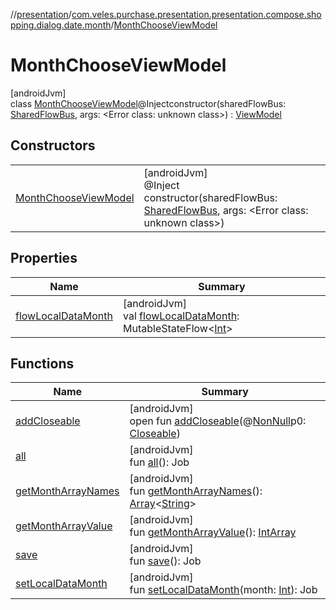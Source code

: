 //[presentation](../../../index.md)/[com.veles.purchase.presentation.presentation.compose.shopping.dialog.date.month](../index.md)/[MonthChooseViewModel](index.md)

# MonthChooseViewModel

[androidJvm]\
class [MonthChooseViewModel](index.md)@Injectconstructor(sharedFlowBus: [SharedFlowBus](../../com.veles.purchase.presentation.data.bus/-shared-flow-bus/index.md), args: <!---  GfmCommand {"@class":"org.jetbrains.dokka.gfm.ResolveLinkGfmCommand","dri":{"packageName":"","classNames":"<Error class: unknown class>","callable":null,"target":{"@class":"org.jetbrains.dokka.links.PointingToDeclaration"},"extra":null}} --->&lt;Error class: unknown class&gt;<!--- --->) : [ViewModel](https://developer.android.com/reference/kotlin/androidx/lifecycle/ViewModel.html)

## Constructors

| | |
|---|---|
| [MonthChooseViewModel](-month-choose-view-model.md) | [androidJvm]<br>@Inject<br>constructor(sharedFlowBus: [SharedFlowBus](../../com.veles.purchase.presentation.data.bus/-shared-flow-bus/index.md), args: <!---  GfmCommand {"@class":"org.jetbrains.dokka.gfm.ResolveLinkGfmCommand","dri":{"packageName":"","classNames":"<Error class: unknown class>","callable":null,"target":{"@class":"org.jetbrains.dokka.links.PointingToDeclaration"},"extra":null}} --->&lt;Error class: unknown class&gt;<!--- --->) |

## Properties

| Name | Summary |
|---|---|
| [flowLocalDataMonth](flow-local-data-month.md) | [androidJvm]<br>val [flowLocalDataMonth](flow-local-data-month.md): MutableStateFlow&lt;[Int](https://kotlinlang.org/api/latest/jvm/stdlib/kotlin/-int/index.html)&gt; |

## Functions

| Name | Summary |
|---|---|
| [addCloseable](../../com.veles.purchase.presentation.presentation.mvvm.purchase.sort/-sort-purchase-view-model/index.md#264516373%2FFunctions%2F-646359276) | [androidJvm]<br>open fun [addCloseable](../../com.veles.purchase.presentation.presentation.mvvm.purchase.sort/-sort-purchase-view-model/index.md#264516373%2FFunctions%2F-646359276)(@[NonNull](https://developer.android.com/reference/kotlin/androidx/annotation/NonNull.html)p0: [Closeable](https://developer.android.com/reference/kotlin/java/io/Closeable.html)) |
| [all](all.md) | [androidJvm]<br>fun [all](all.md)(): Job |
| [getMonthArrayNames](get-month-array-names.md) | [androidJvm]<br>fun [getMonthArrayNames](get-month-array-names.md)(): [Array](https://kotlinlang.org/api/latest/jvm/stdlib/kotlin/-array/index.html)&lt;[String](https://kotlinlang.org/api/latest/jvm/stdlib/kotlin/-string/index.html)&gt; |
| [getMonthArrayValue](get-month-array-value.md) | [androidJvm]<br>fun [getMonthArrayValue](get-month-array-value.md)(): [IntArray](https://kotlinlang.org/api/latest/jvm/stdlib/kotlin/-int-array/index.html) |
| [save](save.md) | [androidJvm]<br>fun [save](save.md)(): Job |
| [setLocalDataMonth](set-local-data-month.md) | [androidJvm]<br>fun [setLocalDataMonth](set-local-data-month.md)(month: [Int](https://kotlinlang.org/api/latest/jvm/stdlib/kotlin/-int/index.html)): Job |
